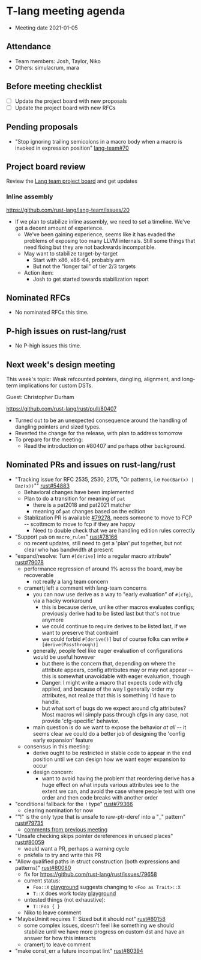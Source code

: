 # T-lang meeting agenda

* Meeting date 2021-01-05

## Attendance

* Team members: Josh, Taylor, Niko
* Others: simulacrum, mara

## Before meeting checklist

* [ ] Update the project board with new proposals
* [ ] Update the project board with new RFCs

## Pending proposals
- "Stop ignoring trailing semicolons in a macro body when a macro is invoked in expression position" [lang-team#70](https://github.com/rust-lang/lang-team/issues/70)

## Project board review

Review the [Lang team project board](https://github.com/rust-lang/lang-team/projects/2) and get updates

### Inline assembly

https://github.com/rust-lang/lang-team/issues/20

* If we plan to stabilize inline assembly, we need to set a timeline. We've got a decent amount of experience.
    * We've been gaining experience, seems like it has evaded the problems of exposing too many LLVM internals. Still some things that need fixing but they are not backwards incompatible.
    * May want to stabilize target-by-target
        * Start with x86, x86-64, probably arm
        * But not the "longer tail" of tier 2/3 targets
    * Action item:
        * Josh to get started towards stabilization report

## Nominated RFCs
- No nominated RFCs this time.

## P-high issues on rust-lang/rust
- No P-high issues this time.

## Next week's design meeting

This week's topic: Weak refcounted pointers, dangling, alignment, and long-term implications for custom DSTs.

Guest: Christopher Durham

https://github.com/rust-lang/rust/pull/80407

* Turned out to be an unexpected consequence around the handling of dangling pointers and sized types. 
* Reverted the change for the release, with plan to address tomorrow
* To prepare for the meeting:
    * Read the introduction on #80407 and perhaps other background.

## Nominated PRs and issues on rust-lang/rust
- "Tracking issue for RFC 2535, 2530, 2175, "Or patterns, i.e `Foo(Bar(x) | Baz(x))`"" [rust#54883](https://github.com/rust-lang/rust/issues/54883)
    - Behavioral changes have been implemented
    - Plan to do a transition for meaning of `pat` 
        - there is a pat2018 and pat2021 matcher
        - meaning of `pat` changes based on the edition
    - Stablization PR is available [#79278](https://github.com/rust-lang/rust/pull/79278), needs someone to move to FCP -- scottmcm to move to fcp if they are happy
        - Need to double check that we are handling edition rules correctly
- "Support `pub` on `macro_rules`" [rust#78166](https://github.com/rust-lang/rust/pull/78166)
    - no recent updates, still need to get a 'plan' put together, but not clear who has bandwidth at present
- "expand/resolve: Turn `#[derive]` into a regular macro attribute" [rust#79078](https://github.com/rust-lang/rust/pull/79078)
    - performance regression of around 1% across the board, may be recoverable
        - not really a lang team concern
    - cramertj left a comment with lang-team concerns
        - you can now use derive as a way to "early evaluation" of `#[cfg]`, via a hacky workaround
            - this is because derive, unlike other macros evaluates configs; previously derive had to be listed last but that's not true anymore
            - we could continue to require derives to be listed last, if we want to preserve that contraint
            - we could forbid `#[derive()]` but of course folks can write `#[derive(Passthrough)]`
        - generally, people feel like eager evaluation of configurations would be useful however
            - but there is the concern that, depending on where the attribute appears, config attributes may or may not appear -- this is somewhat unavoidable with eager evaluation, though
            - Danger: I might write a macro that expects code with cfg applied, and because of the way I generally order my attributes, not realize that this is something I'd have to handle.
            - but what sort of bugs do we expect around cfg attributes? Most macros will simply pass through cfgs in any case, not provide 'cfg-specific' behavior.
        - main question is do we want to expose the behavior *at all* -- it seems clear we could do a better job of designing the 'config early expansion' feature
    - consensus in this meeting:
        - derive ought to be restricted in stable code to appear in the end position until we can design how we want eager expansion to occur
        - design concern:
            - want to avoid having the problem that reordering derive has a huge effect on what inputs various attributes see to the extent we can, and avoid the case where people test with one order and then code breaks with another order
- "conditional fallback for the `!` type" [rust#79366](https://github.com/rust-lang/rust/pull/79366)
    - clearing nomination for now
- ""!" is the only type that is unsafe to raw-ptr-deref into a "_" pattern" [rust#79735](https://github.com/rust-lang/rust/issues/79735)
    - [comments from previous meeting](https://github.com/rust-lang/rust/issues/79735#issuecomment-745506187)
- "Unsafe checking skips pointer dereferences in unused places" [rust#80059](https://github.com/rust-lang/rust/issues/80059)
    - would want a PR, perhaps a warning cycle
    - pnkfelix to try and write this PR
- "Allow qualified paths in struct construction (both expressions and patterns)" [rust#80080](https://github.com/rust-lang/rust/pull/80080)
    - fix for https://github.com/rust-lang/rust/issues/79658
    - current status:
        - `Foo::X` [playground](https://play.rust-lang.org/?version=stable&mode=debug&edition=2018&gist=7236c2a277552b3b1d0bde7e18d3ae7c) suggests changing to `<Foo as Trait>::X`
        - `T::X` does work today [playground](https://play.rust-lang.org/?version=stable&mode=debug&edition=2018&gist=84122764f395ec46a3991bb075fde52d)
    - untested things (not exhaustive):
        - `T::Foo { }`
    - Niko to leave comment
- "MaybeUninit requires T: Sized but it should not" [rust#80158](https://github.com/rust-lang/rust/issues/80158)
    - some complex issues, doesn't feel like something we should stabilize until we have more progress on custom dst and have an answer for how this interacts
    - cramertj to leave comment
- "make const_err a future incompat lint" [rust#80394](https://github.com/rust-lang/rust/pull/80394)
